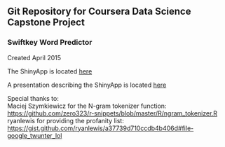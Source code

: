 ## Git Repository for Coursera Data Science Capstone Project  
### Swiftkey Word Predictor

Created April 2015  


The ShinyApp is located [here](https://luaprebel.shinyapps.io/shinyapp-wordpredictor)  

A presentation describing the ShinyApp is located [here](rpubs.com/LuapRebel/77399)

Special thanks to:  
Maciej Szymkiewicz for the N-gram tokenizer function:
    https://github.com/zero323/r-snippets/blob/master/R/ngram_tokenizer.R
ryanlewis for providing the profanity list:
    https://gist.github.com/ryanlewis/a37739d710ccdb4b406d#file-google_twunter_lol